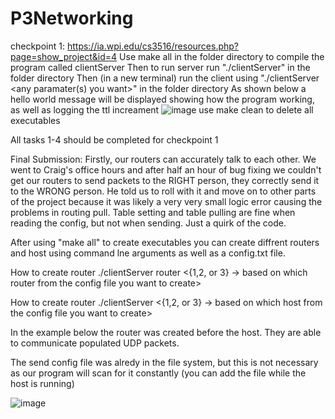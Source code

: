 # P3Networking
checkpoint 1:
https://ia.wpi.edu/cs3516/resources.php?page=show_project&id=4
Use make all in the folder directory to compile the program called clientServer
Then to run server run "./clientServer" in the folder directory
Then (in a new terminal) run the client using "./clientServer <any paramater(s) you want>" in the folder directory
As shown below a hello world message will be displayed showing how the program working, as well as logging the ttl increament
![image](https://user-images.githubusercontent.com/73619173/145138669-75ccf52a-9498-4d6b-a459-e052eb2af354.png)
use make clean to delete all executables

All tasks 1-4 should be completed for checkpoint 1


Final Submission:
Firstly, our routers can accurately talk to each other. We went to Craig's office hours and after half an hour of bug fixing we couldn't get our routers to send packets to the RIGHT person, they correctly send it to the WRONG person. He told us to roll with it and move on to other parts of the project because it was likely a very very small logic error causing the problems in routing pull. Table setting and table pulling are fine when reading the config, but not when sending. Just a quirk of the code.

After using "make all" to create executables you can create diffrent routers and host using command lne arguments as well as a config.txt file. 

How to create router ./clientServer router <{1,2, or 3} -> based on which router from the config file you want to create>

How to create router ./clientServer <anything> <{1,2, or 3} -> based on which host from the config file you want to create>
  
In the example below the router was created before the host. They are able to communicate populated UDP packets.
  
The send config file was alredy in the file system, but this is not necessary as our program will scan for it constantly (you can add the file while the host is running)
  
![image](https://user-images.githubusercontent.com/73619173/146284141-540857ee-5b23-43d5-aa75-8f03ec5294b4.png)

